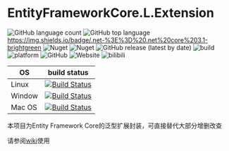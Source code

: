 # EntityFrameworkCore.L.Extension

![GitHub language count](https://img.shields.io/github/languages/count/sbchong/EntityFrameworkCore.L.Extension)  ![GitHub top language](https://img.shields.io/github/languages/top/sbchong/EntityFrameworkCore.L.Extension)  https://img.shields.io/badge/.net-%3E%3D%20.net%20core%203.1-brightgreen  ![Nuget](https://img.shields.io/nuget/v/EntityFrameworkCore.L.Extension)  ![Nuget](https://img.shields.io/nuget/dt/EntityFrameworkCore.L.Extension)  ![GitHub release (latest by date)](https://img.shields.io/github/v/release/sbchong/EntityFrameworkCore.L.Extension) ![build](https://img.shields.io/badge/build-Azure%20DevOps-blue) ![platform](https://img.shields.io/badge/platform-windows%20%7C%20macos%20%7C%20linux-lightgrey)  ![GitHub](https://img.shields.io/github/license/sbchong/EntityFrameworkCore.L.Extension)  ![Website](https://img.shields.io/website?down_color=red&down_message=none&up_color=blue&up_message=scung.cn&url=https%3A%2F%2Fscung.cn)  ![bilibili](https://img.shields.io/badge/bilibili-%E7%8C%AA%E5%A4%B4%E5%B0%91%E5%B9%B4%E6%83%B3%E9%81%87%E5%88%B0%E5%AD%A6%E5%A7%90-ff69b4)


|     OS     | build status |
|------------|--------------|
|   Linux    |[![Build Status](https://dev.azure.com/Y-Y-Liu/EntityFrameworkCore.L.Extension/_apis/build/status/sbchong.EntityFrameworkCore.L.Extension?branchName=master)](https://dev.azure.com/Y-Y-Liu/EntityFrameworkCore.L.Extension/_build/latest?definitionId=3&branchName=master)|
|   Window   |[![Build Status](https://dev.azure.com/Y-Y-Liu/EntityFrameworkCore.L.Extension/_apis/build/status/sbchong.EntityFrameworkCore.L.Extension%20(1)?branchName=master)](https://dev.azure.com/Y-Y-Liu/EntityFrameworkCore.L.Extension/_build/latest?definitionId=4&branchName=master)|
|   Mac OS   |[![Build Status](https://dev.azure.com/Y-Y-Liu/EntityFrameworkCore.L.Extension/_apis/build/status/sbchong.EntityFrameworkCore.L.Extension%20(2)?branchName=master)](https://dev.azure.com/Y-Y-Liu/EntityFrameworkCore.L.Extension/_build/latest?definitionId=5&branchName=master)|

本项目为Entity Framework Core的泛型扩展封装，可直接替代大部分增删改查

请参阅[wiki](https://github.com/sbchong/EntityFrameworkCore.L.Extension/wiki)使用
